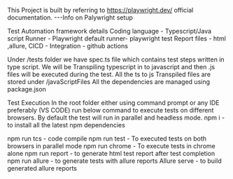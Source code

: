 This Project is built by referring to https://playwright.dev/ official documentation.
---Info on Palywright setup

Test Automation framework details
Coding language - Typescript/Java script
Runner - Playwright default runner- playwright test
Report files  - html ,allure, 
CICD - Integration  - github actions

Under /tests folder we have spec.ts file which contains test steps written in type script.
We will be Transpiling  typescript in to javascript and then .js files will be executed during the test. 
All the ts to js Transpiled files are stored under /javaScriptFiles
All the dependencies are managed using package.json

Test Execution
In the root folder either using command prompt or any IDE preferably (VS CODE) run below command to execute tests on different browsers.
By default the test will run in parallel and headless mode. 
npm i  - to install all the latest npm dependencies 

npm run tcs - code compile
npm run test - To executed tests on both browsers in parallel mode
npm run chrome - To execute tests in chrome alone
npm run report - to generate html test report after test completion
npm run allure - to generate tests with allure reports
Allure serve -  to build generated allure reports 







